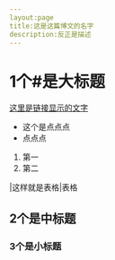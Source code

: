 ```yaml
---
layout:page
title:这是这篇博文的名字
description:反正是描述
---
```

# 1个#是大标题

[这里是链接显示的文字](www.baidu.com)

* 这个是点点点
* 点点点
1. 第一
2. 第二

|这样就是表格|表格

## 2个是中标题
### 3个是小标题
